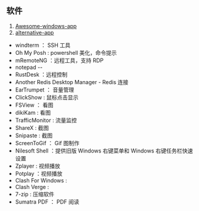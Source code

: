## 软件

1. [Awesome-windows-app](https://github.com/Awesome-Windows/Awesome)
2. [alternative-app](https://alternativeto.net/)

- windterm ： SSH 工具
- Oh My Posh : powershell 美化，命令提示
- mRemoteNG ：远程工具，支持 RDP
- notepad --
- RustDesk ：远程控制
- Another Redis Desktop Manager - Redis 连接
- EarTrumpet ： 音量管理
- ClickShow : 鼠标点击显示
- FSView ： 看图
- dikiKam : 看图
- TrafficMonitor : 流量监控
- ShareX : 截图
- Snipaste : 截图
- ScreenToGif ： Gif 图制作
- Nilesoft Shell ：提供旧版 Windows 右键菜单和 Windows 右键任务栏快速设置
- Zplayer : 视频播放
- Potplay ：视频播放
- Clash For Windows :
- Clash Verge :
- 7-zip : 压缩软件
- Sumatra PDF ： PDF 阅读

